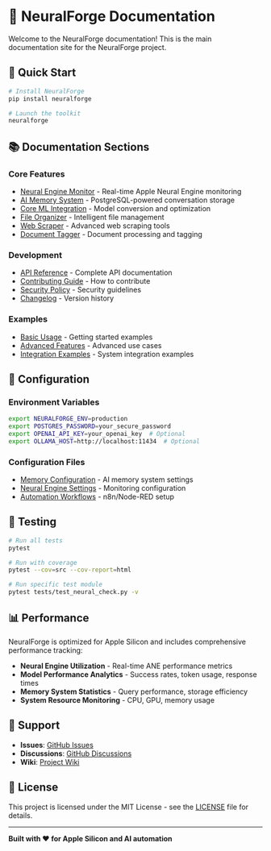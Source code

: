 # 🧠 NeuralForge Documentation

Welcome to the NeuralForge documentation! This is the main documentation site for the NeuralForge project.

## 🚀 Quick Start

```bash
# Install NeuralForge
pip install neuralforge

# Launch the toolkit
neuralforge
```

## 📚 Documentation Sections

### Core Features
- [Neural Engine Monitor](neural-engine-monitor.md) - Real-time Apple Neural Engine monitoring
- [AI Memory System](ai-memory-system.md) - PostgreSQL-powered conversation storage
- [Core ML Integration](core-ml-integration.md) - Model conversion and optimization
- [File Organizer](file-organizer.md) - Intelligent file management
- [Web Scraper](web-scraper.md) - Advanced web scraping tools
- [Document Tagger](document-tagger.md) - Document processing and tagging

### Development
- [API Reference](api/) - Complete API documentation
- [Contributing Guide](../CONTRIBUTING.md) - How to contribute
- [Security Policy](../SECURITY.md) - Security guidelines
- [Changelog](../CHANGELOG.md) - Version history

### Examples
- [Basic Usage](examples/basic-usage.md) - Getting started examples
- [Advanced Features](examples/advanced-features.md) - Advanced use cases
- [Integration Examples](examples/integrations.md) - System integration examples

## 🔧 Configuration

### Environment Variables
```bash
export NEURALFORGE_ENV=production
export POSTGRES_PASSWORD=your_secure_password
export OPENAI_API_KEY=your_openai_key  # Optional
export OLLAMA_HOST=http://localhost:11434  # Optional
```

### Configuration Files
- [Memory Configuration](config/memory-config.md) - AI memory system settings
- [Neural Engine Settings](config/neural-engine-config.md) - Monitoring configuration
- [Automation Workflows](config/automation-workflows.md) - n8n/Node-RED setup

## 🧪 Testing

```bash
# Run all tests
pytest

# Run with coverage
pytest --cov=src --cov-report=html

# Run specific test module
pytest tests/test_neural_check.py -v
```

## 📊 Performance

NeuralForge is optimized for Apple Silicon and includes comprehensive performance tracking:

- **Neural Engine Utilization** - Real-time ANE performance metrics
- **Model Performance Analytics** - Success rates, token usage, response times
- **Memory System Statistics** - Query performance, storage efficiency
- **System Resource Monitoring** - CPU, GPU, memory usage

## 🤝 Support

- **Issues**: [GitHub Issues](https://github.com/AUTOGIO/neuralforge/issues)
- **Discussions**: [GitHub Discussions](https://github.com/AUTOGIO/neuralforge/discussions)
- **Wiki**: [Project Wiki](https://github.com/AUTOGIO/neuralforge/wiki)

## 📄 License

This project is licensed under the MIT License - see the [LICENSE](../LICENSE) file for details.

---

**Built with ❤️ for Apple Silicon and AI automation**
